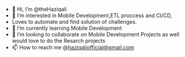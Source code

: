 - 👋 Hi, I’m @theHaziqali
- 👀 I’m interested in Mobile Development,ETL proccess and CI/CD, 
- Loves to automate and find solution of challenges.
- 🌱 I’m currently learning  Mobile Development
- 💞️ I’m looking to collaborate on Mobile Development Projects as well would love to do the Resarch projects
- 📫 How to reach me @haziqaliofficial@gmail.com

<!---
theHaziqali/theHaziqali is a ✨ special ✨ repository because its `README.md` (this file) appears on your GitHub profile.
You can click the Preview link to take a look at your changes.
--->
